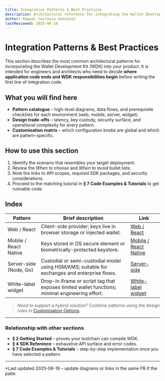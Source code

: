 ```yaml
---
title: Integration Patterns & Best Practices
description: Architectural reference for integrating the Wallet Development Kit in web, mobile, and backend environments.
author: Raquel Carrasco Gonzalez
lastReviewed: 2025-06-16
---
```


# Integration Patterns & Best Practices

This section describes the most common architectural patterns for incorporating the Wallet Development Kit (WDK) into your product. It is intended for engineers and architects who need to decide **where application code ends and WDK responsibilities begin** before writing the first line of integration code.

## What you will find here

* **Pattern catalogue** – high-level diagrams, data flows, and prerequisite checklists for each environment (web, mobile, server, widget).
* **Design trade-offs** – latency, key custody, security surface, and operational complexity for every pattern.
* **Customisation matrix** – which configuration knobs are global and which are pattern-specific.

## How to use this section

1. Identify the scenario that resembles your target deployment.
2. Review the *When to choose* and *When to avoid* bullet lists.
3. Note the links to API scopes, required SDK packages, and security considerations.
4. Proceed to the matching tutorial in **§ 7 Code Examples & Tutorials** to get runnable code.

## Index

| Pattern                | Brief description                                                                               | Link                                                    |
| ---------------------- | ----------------------------------------------------------------------------------------------- | ------------------------------------------------------- |
| Web / React            | Client-side provider; keys live in browser storage or injected wallet.                          | [Web / React](./common-patterns/web-react.md)           |
| Mobile / React Native  | Keys stored in OS secure element or biometrically-protected keystore.                           | [Mobile / React Native](./common-patterns/mobile-rn.md) |
| Server-side (Node, Go) | Custodial or semi-custodial model using HSM/KMS; suitable for exchanges and enterprise flows.   | [Server-side](./common-patterns/server-node.md)         |
| White-label widget     | Drop-in iframe or script tag that exposes limited wallet functions; minimal engineering effort. | [White-label widget](./common-patterns/white-label.md)  |

> *Need to support a hybrid solution?* Combine patterns using the design rules in [Customisation Options](./customization.md).

---

### Relationship with other sections

* **§ 2 Getting Started** – proves your toolchain can compile WDK.
* **§ 4 SDK Reference** – exhaustive API surface and error codes.
* **§ 7 Code Examples & Tutorials** – step-by-step implementation once you have selected a pattern.

---

\*Last updated 2025-06-16 – update diagrams or links in the same PR if the patte


<!-- * [5 · Integration Patterns & Best Practices](5-integration-patterns/README.md)
    * [Common Patterns](5-integration-patterns/common-patterns.md)
    * [Customization Options](5-integration-patterns/customization.md) -->
